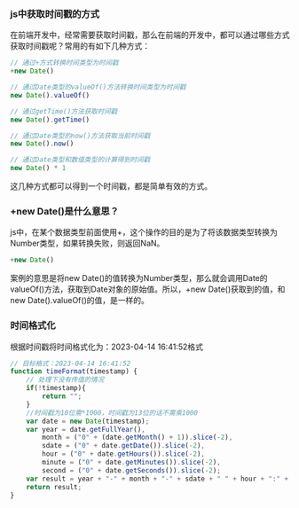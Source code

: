 ### js中获取时间戳的方式

在前端开发中，经常需要获取时间戳，那么在前端的开发中，都可以通过哪些方式获取时间戳呢？常用的有如下几种方式：

```js
// 通过+方式转换时间类型为时间戳
+new Date()

// 通过Date类型的valueOf()方法转换时间类型为时间戳
new Date().valueOf()

// 通过getTime()方法获取时间戳
new Date().getTime()

// 通过Date类型的now()方法获取当前时间戳
new Date().now()

// 通过Date类型和数值类型的计算得到时间戳
new Date() * 1
```

这几种方式都可以得到一个时间戳，都是简单有效的方式。

### +new Date()是什么意思？

js中，在某个数据类型前面使用+，这个操作的目的是为了将该数据类型转换为Number类型，如果转换失败，则返回NaN。

```js
+new Date()
```
案例的意思是将new Date()的值转换为Number类型，那么就会调用Date的valueOf()方法，获取到Date对象的原始值。所以，+new Date()获取到的值，和new Date().valueOf()的值，是一样的。

### 时间格式化

根据时间戳将时间格式化为：2023-04-14 16:41:52格式

```js
// 目标格式：2023-04-14 16:41:52
function timeFormat(timestamp) {
    // 处理下没有传值的情况
    if(!timestamp){
        return "";
    }
    //时间戳为10位需*1000，时间戳为13位的话不需乘1000 
    var date = new Date(timestamp);
    var year = date.getFullYear(),
        month = ("0" + (date.getMonth() + 1)).slice(-2),
        sdate = ("0" + date.getDate()).slice(-2),
        hour = ("0" + date.getHours()).slice(-2),
        minute = ("0" + date.getMinutes()).slice(-2),
        second = ("0" + date.getSeconds()).slice(-2);
    var result = year + "-" + month + "-" + sdate + " " + hour + ":" + minute + ":" + second;
    return result;
}
```